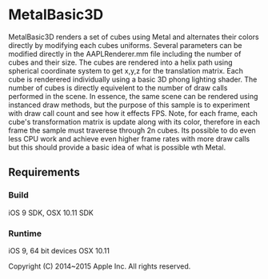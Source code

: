 # MetalBasic3D

MetalBasic3D renders a set of cubes using Metal and alternates their colors directly by modifying each cubes uniforms. Several parameters can be modified directly in the AAPLRenderer.mm file including the number of cubes and their size. The cubes are rendered into a helix path using spherical coordinate system to get x,y,z for the translation matrix. Each cube is renderered individually using a basic 3D phong lighting shader. The number of cubes is directly equivelent to the number of draw calls performed in the scene. In essence, the same scene can be rendered using instanced draw methods, but the purpose of this sample is to experiment with draw call count and see how it effects FPS. Note, for each frame, each cube's transformation matrix is update along with its color, therefore in each frame the sample must traverese through 2n cubes. Its possible to do even less CPU work and achieve even higher frame rates with more draw calls but this should provide a basic idea of what is possible wth Metal. 

## Requirements

### Build

iOS 9 SDK, OSX 10.11 SDK

### Runtime

iOS 9, 64 bit devices
OSX 10.11

Copyright (C) 2014~2015 Apple Inc. All rights reserved.
